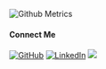 ![Github Metrics](./github-metrics.svg)

#### Connect Me

<p align="left">
  <a href="https://github.com/shefat2002"><img src="https://img.icons8.com/bubbles/50/000000/github.png" alt="GitHub"/></a>
  <a href="https://www.linkedin.com/in/shefat2002/"><img src="https://img.icons8.com/bubbles/50/000000/linkedin.png" alt="LinkedIn"/></a>
  <a href="https://twitter.com/shefat2002"><img src="https://img.icons8.com/bubbles/50/undefined/twitter-circled.png"/></a>
</p>